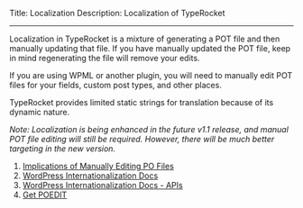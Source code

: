 Title: Localization
Description: Localization of TypeRocket

---

Localization in TypeRocket is a mixture of generating a POT file and then manually updating that file. If you have manually updated the POT file, keep in mind regenerating the file will remove your edits.

If you are using WPML or another plugin, you will need to manually edit POT files for your fields, custom post types, and other places.

TypeRocket provides limited static strings for translation because of its dynamic nature.

*Note: Localization is being enhanced in the future v1.1 release, and manual POT file editing will still be required. However, there will be much better targeting in the new version.*

1. [Implications of Manually Editing PO Files](https://wordpress.stackexchange.com/a/327809/197)
2. [WordPress Internationalization Docs](https://developer.wordpress.org/themes/functionality/internationalization/)
3. [WordPress Internationalization Docs - APIs](https://developer.wordpress.org/apis/handbook/internationalization/)
4. [Get POEDIT](https://poedit.net/)